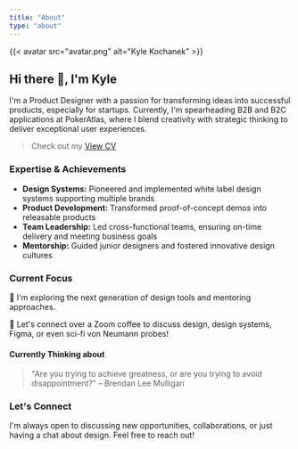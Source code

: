 ```yaml
---
title: "About"
type: "about"
---
```


{{< avatar src="avatar.png" alt="Kyle Kochanek" >}}

## Hi there 👋, I'm Kyle

I'm a Product Designer with a passion for transforming ideas into successful products, especially for startups. Currently, I'm spearheading B2B and B2C applications at PokerAtlas, where I blend creativity with strategic thinking to deliver exceptional user experiences.

> Check out my [View CV](/assets/files/Kyle_Kochanek_CV.pdf)

### Expertise & Achievements

- **Design Systems:** Pioneered and implemented white label design systems supporting multiple brands
- **Product Development:** Transformed proof-of-concept demos into releasable products
- **Team Leadership:** Led cross-functional teams, ensuring on-time delivery and meeting business goals
- **Mentorship:** Guided junior designers and fostered innovative design cultures

### Current Focus

🔭 I'm exploring the next generation of design tools and mentoring approaches.

💬 Let's connect over a Zoom coffee to discuss design, design systems, Figma, or even sci-fi von Neumann probes!

#### Currently Thinking about

> "Are you trying to achieve greatness, or are you trying to avoid disappointment?"
> – Brendan Lee Mulligan

### Let's Connect

I'm always open to discussing new opportunities, collaborations, or just having a chat about design. Feel free to reach out!
